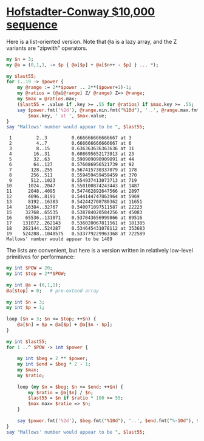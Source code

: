 [1]: http://rosettacode.org/wiki/Hofstadter-Conway_$10,000_sequence

# [Hofstadter-Conway $10,000 sequence][1]

Here is a list-oriented version. Note that <tt>\@a</tt> is a lazy array, and the Z variants are "zipwith" operators.

```perl
my $n = 3;
my @a = (0,1,1, -> $p { @a[$p] + @a[$n++ - $p] } ... *);
 
my $last55;
for 1..19 -> $power {
    my @range := 2**$power .. 2**($power+1)-1;
    my @ratios = (@a[@range] Z/ @range) Z=> @range;
    my $max = @ratios.max;
    ($last55 = .value if .key >= .55 for @ratios) if $max.key >= .55;
    say $power.fmt('%2d'), @range.min.fmt("%10d"), '..', @range.max.fmt("%-10d"),
        $max.key, ' at ', $max.value;
}
say "Mallows' number would appear to be ", $last55;
```
```text
 1         2..3         0.666666666666667 at 3
 2         4..7         0.666666666666667 at 6
 3         8..15        0.636363636363636 at 11
 4        16..31        0.608695652173913 at 23
 5        32..63        0.590909090909091 at 44
 6        64..127       0.576086956521739 at 92
 7       128..255       0.567415730337079 at 178
 8       256..511       0.559459459459459 at 370
 9       512..1023      0.554937413073713 at 719
10      1024..2047      0.550100874243443 at 1487
11      2048..4095      0.547462892647566 at 2897
12      4096..8191      0.544144747863964 at 5969
13      8192..16383     0.542442708780362 at 11651
14     16384..32767     0.540071097511587 at 22223
15     32768..65535     0.538784020584256 at 45083
16     65536..131071    0.537043656999866 at 89516
17    131072..262143    0.536020067811561 at 181385
18    262144..524287    0.534645431078112 at 353683
19    524288..1048575   0.533779229963368 at 722589
Mallows' number would appear to be 1489
```


The lists are convenient, but here is a version written in relatively low-level primitives for performance:

```perl
my int $POW = 20;
my int $top = 2**$POW;
 
my int @a = (0,1,1);
@a[$top] = 0;   # pre-extend array
 
my int $n = 3;
my int $p = 1;
 
loop ($n = 3; $n <= $top; ++$n) {
    @a[$n] = $p = @a[$p] + @a[$n - $p];
}
 
my int $last55;
for 1 ..^ $POW -> int $power {
 
    my int $beg = 2 ** $power;
    my int $end = $beg * 2 - 1;
    my $max;
    my $ratio;
 
    loop (my $n = $beg; $n <= $end; ++$n) {
        my $ratio = @a[$n] / $n;
        $last55 = $n if $ratio * 100 >= 55;
        $max max= $ratio => $n;
    }
 
    say $power.fmt('%2d'), $beg.fmt("%10d"), '..', $end.fmt("%-10d"), $max.key, " at ", $max.value;
}
say "Mallows' number would appear to be ", $last55;
```